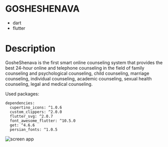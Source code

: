 # GOSHESHENAVA


  * dart
  * flutter

# Description

  
  GosheShenava is the first smart online counseling system that provides the best 24-hour online and telephone counseling in the field of family counseling and psychological counseling, child counseling, marriage counseling, individual counseling, academic counseling, sexual health counseling, legal and medical counseling.
   
Used packages:
```
dependencies:
  cupertino_icons: ^1.0.6
  custom_clippers: ^2.0.0
  flutter_svg: ^2.0.7
  font_awesome_flutter: ^10.5.0
  get: ^4.6.6
  persian_fonts: ^1.0.5
```

![screen app](https://www.uplooder.net/img/image/26/7b895cf3e18e73af67da8a4cb1459a7c/file.jpg)




